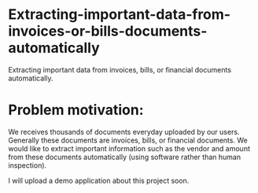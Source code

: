 # Extracting-important-data-from-invoices-or-bills-documents-automatically
Extracting important data from invoices, bills, or financial documents automatically.
# Problem motivation:
We receives thousands of documents everyday uploaded by our users. Generally these
documents are invoices, bills, or financial documents. We would like to extract important information such as the vendor and amount from these documents automatically (using software rather than human inspection).

I will upload a demo application about this project soon. 
